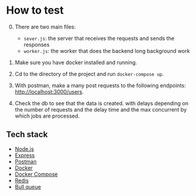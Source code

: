 # How to test

0. There are two main files:

   - `sever.js`: the server that receives the requests and sends the responses
   - `worker.js`: the worker that does the backend long background work

1. Make sure you have docker installed and running.
2. Cd to the directory of the project and run `docker-compose up`.
3. With postman, make a many post requests to the following endpoints: <http://localhost:3000/users>.
4. Check the db to see that the data is created. with delays depending on the number of requests and the delay time and the max concurrent by which jobs are processed.

## Tech stack

- [Node.js](https://nodejs.org/)
- [Express](https://expressjs.com/)
- [Postman](https://www.getpostman.com/)
- [Docker](https://www.docker.com/)
- [Docker Compose](https://docs.docker.com/compose/overview/)
- [Redis](https://redis.io/)
- [Bull queue](https://github.com/OptimalBits/bull)
